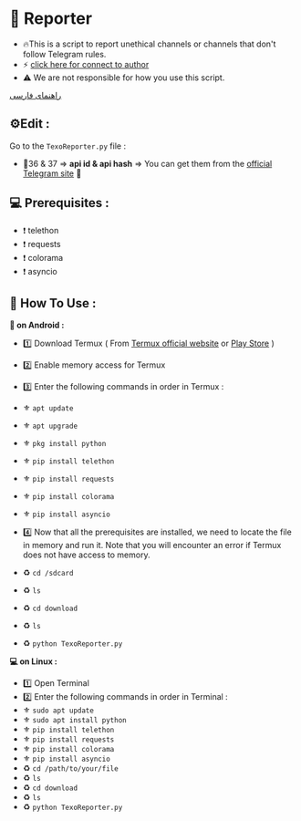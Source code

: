 # 🤖 Reporter
- 🔥This is a script to report unethical channels or channels that don't follow Telegram rules.
- ⚡️ [click here for connect to author](https://t.me/ixAmirCom)
- ⚠️ We are not responsible for how you use this script.

[راهنمای فارسی](https://github.com/ixAmirCom/Reporter/blob/main/lan/README.fa.md)

## ⚙️Edit :

Go to the ` TexoReporter.py ` file :

- 📌36 & 37 => **api id & api hash** => You can get them from the [official Telegram site](https://my.telegram.org) 🤖

 ## 💻 Prerequisites :
 - ❗ telethon
 - ❗ requests
 - ❗ colorama
 - ❗ asyncio 

## 🔎 How To Use :
<b> 📱 on Android : </b>
<br/>
- 1️⃣ Download Termux ( From [Termux official website](https://termux.dev/en/) or [Play Store](https://play.google.com/store/apps/details?id=com.termux&hl=en&pli=1) )
- 2️⃣ Enable memory access for Termux
- 3️⃣ Enter the following commands in order in Termux :
 
 - ⚜ `apt update`
 - ⚜ `apt upgrade`
 - ⚜ `pkg install python`
 - ⚜ `pip install telethon`
 - ⚜ `pip install requests`
 - ⚜ `pip install colorama`
 - ⚜ `pip install asyncio`

- 4️⃣ Now that all the prerequisites are installed, we need to locate the file in memory and run it. Note that you will encounter an error if Termux does not have access to memory.
 
 - :recycle:️ `cd /sdcard`
 - :recycle:️ `ls`
 - :recycle:️ `cd download`
 - :recycle:️ `ls`
 - :recycle:️ `python TexoReporter.py`

<b> 💻 on Linux : </b>
- 1️⃣ Open Terminal
- 2️⃣ Enter the following commands in order in Terminal :
- ⚜ `sudo apt update`
- ⚜ `sudo apt install python`
- ⚜ `pip install telethon`
- ⚜ `pip install requests`
- ⚜ `pip install colorama`
- ⚜ `pip install asyncio`
- :recycle:️ `cd /path/to/your/file`
- :recycle:️ `ls`
- :recycle:️ `cd download`
- :recycle:️ `ls`
- :recycle:️ `python TexoReporter.py`
